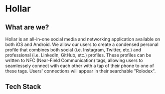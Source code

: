 # Hollar
## What are we?

Hollar is an all-in-one social media and networking application available on both iOS and Android. We allow our users to create a condensed personal profile that combines both social (i.e. Instagram, Twitter, etc.) and professional (i.e. LinkedIn, GitHub, etc.) profiles. These profiles can be written to NFC (Near-Field Communication) tags, allowing users to seamlessely connect with each other with a tap of their phone to one of these tags. Users' connections will appear in their searchable "Rolodex". 

## Tech Stack

